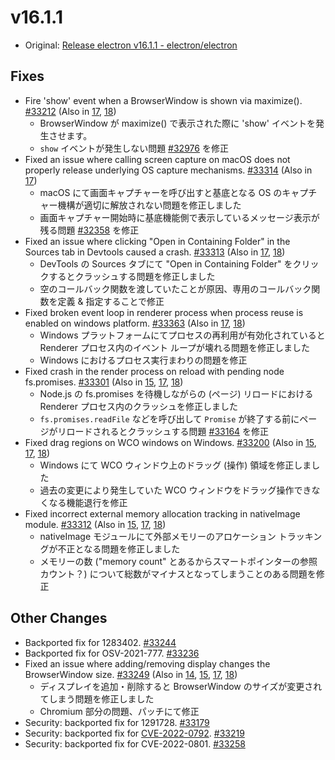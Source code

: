 # v16.1.1

- Original: [Release electron v16.1.1 - electron/electron](https://github.com/electron/electron/releases/tag/v16.1.1)

## Fixes

- Fire 'show' event when a BrowserWindow is shown via maximize(). [#33212](https://github.com/electron/electron/pull/33212) (Also in [17](https://github.com/electron/electron/pull/33213), [18](https://github.com/electron/electron/pull/33214))
  - BrowserWindow が maximize() で表示された際に 'show' イベントを発生させます。
  - `show` イベントが発生しない問題 [#32976](https://github.com/electron/electron/issues/32976) を修正
- Fixed an issue where calling screen capture on macOS does not properly release underlying OS capture mechanisms. [#33314](https://github.com/electron/electron/pull/33314) (Also in [17](https://github.com/electron/electron/pull/32464))
  - macOS にて画面キャプチャーを呼び出すと基底となる OS のキャプチャー機構が適切に解放されない問題を修正しました
  - 画面キャプチャー開始時に基底機能側で表示しているメッセージ表示が残る問題 [#32358](https://github.com/electron/electron/issues/32358) を修正
- Fixed an issue where clicking "Open in Containing Folder" in the Sources tab in Devtools caused a crash. [#33313](https://github.com/electron/electron/pull/33313) (Also in [17](https://github.com/electron/electron/pull/33196), [18](https://github.com/electron/electron/pull/33197))
  - DevTools の Sources タブにて "Open in Containing Folder" をクリックするとクラッシュする問題を修正しました
  - 空のコールバック関数を渡していたことが原因、専用のコールバック関数を定義 & 指定することで修正
- Fixed broken event loop in renderer process when process reuse is enabled on windows platform. [#33363](https://github.com/electron/electron/pull/33363) (Also in [17](https://github.com/electron/electron/pull/33362), [18](https://github.com/electron/electron/pull/33361))
  - Windows プラットフォームにてプロセスの再利用が有効化されていると Renderer プロセス内のイベント ループが壊れる問題を修正しました
  - Windows におけるプロセス実行まわりの問題を修正
- Fixed crash in the render process on reload with pending node fs.promises. [#33301](https://github.com/electron/electron/pull/33301) (Also in [15](https://github.com/electron/electron/pull/33300), [17](https://github.com/electron/electron/pull/33335), [18](https://github.com/electron/electron/pull/33302))
  - Node.js の fs.promises を待機しながらの (ページ) リロードにおける Renderer プロセス内のクラッシュを修正しました
  - `fs.promises.readFile` などを呼び出して `Promise` が終了する前にページがリロードされるとクラッシュする問題 [#33164](https://github.com/electron/electron/issues/33164) を修正
- Fixed drag regions on WCO windows on Windows. [#33200](https://github.com/electron/electron/pull/33200) (Also in [15](https://github.com/electron/electron/pull/33199), [17](https://github.com/electron/electron/pull/33201), [18](https://github.com/electron/electron/pull/33202))
  - Windows にて WCO ウィンドウ上のドラッグ (操作) 領域を修正しました
  - 過去の変更により発生していた WCO ウィンドウをドラッグ操作できなくなる機能退行を修正
- Fixed incorrect external memory allocation tracking in nativeImage module. [#33312](https://github.com/electron/electron/pull/33312) (Also in [15](https://github.com/electron/electron/pull/33311), [17](https://github.com/electron/electron/pull/33306), [18](https://github.com/electron/electron/pull/33305))
  - nativeImage モジュールにて外部メモリーのアロケーション トラッキングが不正となる問題を修正しました
  - メモリーの数 ("memory count" とあるからスマートポインターの参照カウント？) について総数がマイナスとなってしまうことのある問題を修正

## Other Changes

- Backported fix for 1283402. [#33244](https://github.com/electron/electron/pull/33244)
- Backported fix for OSV-2021-777. [#33236](https://github.com/electron/electron/pull/33236)
- Fixed an issue where adding/removing display changes the BrowserWindow size. [#33249](https://github.com/electron/electron/pull/33249) (Also in [14](https://github.com/electron/electron/pull/33247), [15](https://github.com/electron/electron/pull/33248), [17](https://github.com/electron/electron/pull/33251), [18](https://github.com/electron/electron/pull/33250))
  - ディスプレイを追加・削除すると BrowserWindow のサイズが変更されてしまう問題を修正しました
  - Chromium 部分の問題、パッチにて修正
- Security: backported fix for 1291728. [#33179](https://github.com/electron/electron/pull/33179)
- Security: backported fix for [CVE-2022-0792](https://github.com/advisories/GHSA-3qfc-w7wg-vf24 "CVE-2022-0792"). [#33219](https://github.com/electron/electron/pull/33219)
- Security: backported fix for CVE-2022-0801. [#33258](https://github.com/electron/electron/pull/33258)
